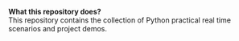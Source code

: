 <b> What this repository does?</b><br>
This repository contains the collection of Python practical real time scenarios and project demos.
